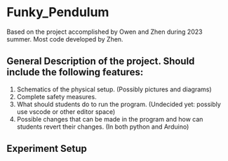# Funky_Pendulum
Based on the project accomplished by Owen and Zhen during 2023 summer. Most code developed by Zhen.

## General Description of the project. Should include the following features:

1. Schematics of the physical setup. (Possibly pictures and diagrams)
2. Complete safety measures.
3. What should students do to run the program. (Undecided yet: possibly use vscode or other editor space)
4. Possible changes that can be made in the program and how can students revert their changes. (In both python and Arduino)

## Experiment Setup
